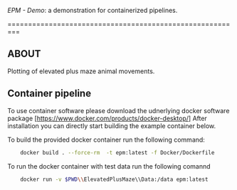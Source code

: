 *EPM - Demo*: a demonstration for containerized pipelines. 

=========================================================


ABOUT
-----


Plotting of elevated plus maze animal movements.



Container pipeline
----

To use container software please download the udnerlying docker software package 
[https://www.docker.com/products/docker-desktop/]
After installation you can directly start building the example container below.

To build the provided docker container run the following command:

```bash
    docker build . --force-rm  -t epm:latest -f Docker/Dockerfile
```

To run the docker container with test data run the following comannd
```bash
    docker run -v $PWD\\ElevatedPlusMaze\\Data:/data epm:latest
```


